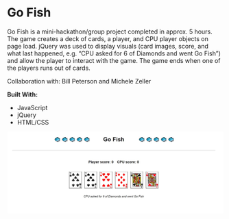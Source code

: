 # Go Fish

Go Fish is a mini-hackathon/group project completed in approx. 5 hours. The game creates a deck of cards, a player, and CPU player objects on page load. jQuery was used to display visuals (card images, score, and what last happened, e.g. “CPU asked for 6 of Diamonds and went Go Fish”) and allow the player to interact with the game. The game ends when one of the players runs out of cards.

Collaboration with: Bill Peterson and Michele Zeller

__Built With:__ 
  * JavaScript
  * jQuery
  * HTML/CSS

![Go Fish](https://github.com/Ziyal/GoFish/blob/master/screenshots/GoFIsh1.jpg "Go Fish Screenshot")